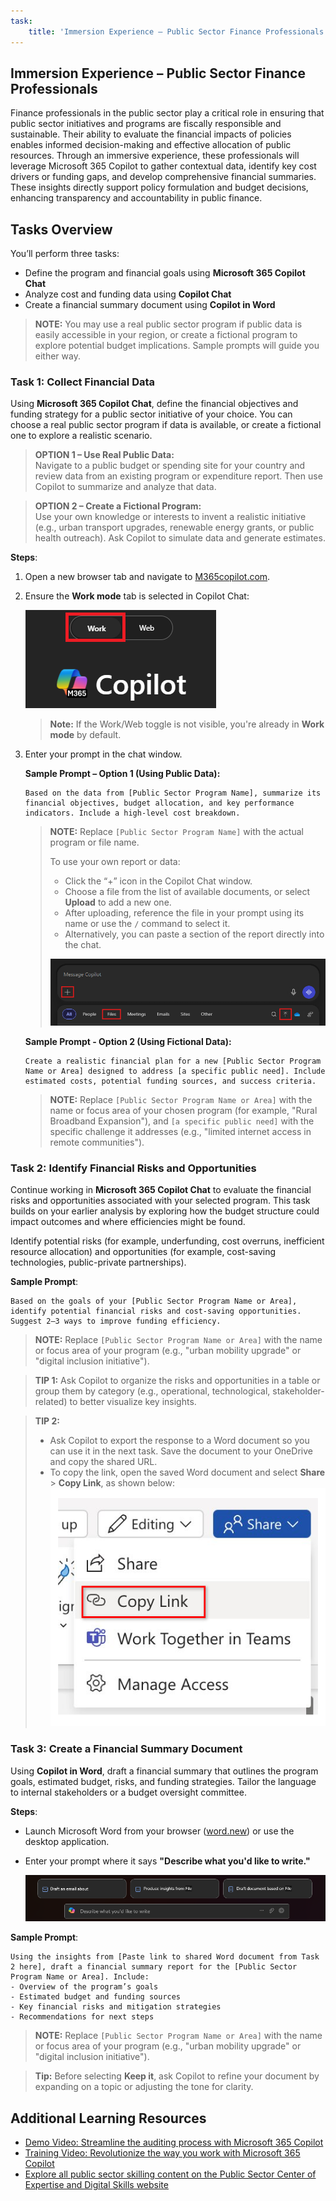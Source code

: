 ```yaml
---
task:
    title: 'Immersion Experience – Public Sector Finance Professionals'
---
```


## Immersion Experience – Public Sector Finance Professionals

Finance professionals in the public sector play a critical role in ensuring that public sector initiatives and programs are fiscally responsible and sustainable. Their ability to evaluate the financial impacts of policies enables informed decision-making and effective allocation of public resources. Through an immersive experience, these professionals will leverage Microsoft 365 Copilot to gather contextual data, identify key cost drivers or funding gaps, and develop comprehensive financial summaries. These insights directly support policy formulation and budget decisions, enhancing transparency and accountability in public finance.

## Tasks Overview

You’ll perform three tasks:

- Define the program and financial goals using **Microsoft 365 Copilot Chat**
- Analyze cost and funding data using **Copilot Chat**
- Create a financial summary document using **Copilot in Word**

> **NOTE:** You may use a real public sector program if public data is easily accessible in your region, or create a fictional program to explore potential budget implications. Sample prompts will guide you either way.

### Task 1: Collect Financial Data  

Using **Microsoft 365 Copilot Chat**, define the financial objectives and funding strategy for a public sector initiative of your choice. You can choose a real public sector program if data is available, or create a fictional one to explore a realistic scenario.

> **OPTION 1 – Use Real Public Data:**  
> Navigate to a public budget or spending site for your country and review data from an existing program or expenditure report. Then use Copilot to summarize and analyze that data.

> **OPTION 2 – Create a Fictional Program:**  
> Use your own knowledge or interests to invent a realistic initiative (e.g., urban transport upgrades, renewable energy grants, or public health outreach). Ask Copilot to simulate data and generate estimates.

**Steps**:

1. Open a new browser tab and navigate to [M365copilot.com](https://m365copilot.com/).
2. Ensure the **Work mode** tab is selected in Copilot Chat:

    ![screenshot showing Work mode tab.](../Prompts/Media/work-mode.png)

    > **Note:** If the Work/Web toggle is not visible, you're already in **Work mode** by default.

3. Enter your prompt in the chat window.

    **Sample Prompt – Option 1 (Using Public Data):**

    ```text
    Based on the data from [Public Sector Program Name], summarize its financial objectives, budget allocation, and key performance indicators. Include a high-level cost breakdown.
    ```

    > **NOTE:** Replace `[Public Sector Program Name]` with the actual program or file name.
    >
    > To use your own report or data:
    > - Click the “+” icon in the Copilot Chat window.
    > - Choose a file from the list of available documents, or select **Upload** to add a new one.
    > - After uploading, reference the file in your prompt using its name or use the `/` command to select it.
    > - Alternatively, you can paste a section of the report directly into the chat.
    >
    > ![interact with files.](../Prompts/Media/Copilot-chat-files.png)

    **Sample Prompt - Option 2 (Using Fictional Data):**

    ```text
    Create a realistic financial plan for a new [Public Sector Program Name or Area] designed to address [a specific public need]. Include estimated costs, potential funding sources, and success criteria.
    ```

    > **NOTE:** Replace `[Public Sector Program Name or Area]` with the name or focus area of your chosen program (for example, "Rural Broadband Expansion"), and `[a specific public need]` with the specific challenge it addresses (e.g., "limited internet access in remote communities").

### Task 2: Identify Financial Risks and Opportunities

Continue working in **Microsoft 365 Copilot Chat** to evaluate the financial risks and opportunities associated with your selected program. This task builds on your earlier analysis by exploring how the budget structure could impact outcomes and where efficiencies might be found.

Identify potential risks (for example, underfunding, cost overruns, inefficient resource allocation) and opportunities (for example, cost-saving technologies, public-private partnerships).

**Sample Prompt**:

```text
Based on the goals of your [Public Sector Program Name or Area], identify potential financial risks and cost-saving opportunities. Suggest 2–3 ways to improve funding efficiency.
```

> **NOTE:** Replace `[Public Sector Program Name or Area]` with the name or focus area of your program (e.g., "urban mobility upgrade" or "digital inclusion initiative").

> **TIP 1:** Ask Copilot to organize the risks and opportunities in a table or group them by category (e.g., operational, technological, stakeholder-related) to better visualize key insights.

> **TIP 2:**  
>
> - Ask Copilot to export the response to a Word document so you can use it in the next task. Save the document to your OneDrive and copy the shared URL.
> - To copy the link, open the saved Word document and select **Share** > **Copy Link**, as shown below:  
> ![Share link.](../Prompts/Media/share-menu-with-copy-link.png)

### Task 3: Create a Financial Summary Document

Using **Copilot in Word**, draft a financial summary that outlines the program goals, estimated budget, risks, and funding strategies. Tailor the language to internal stakeholders or a budget oversight committee.

**Steps**:

- Launch Microsoft Word from your browser ([word.new](https://word.new)) or use the desktop application.
- Enter your prompt where it says **"Describe what you'd like to write."**

    ![screenshot showing Copilot in Word.](../Prompts/Media/draft-with-copilot.png)

**Sample Prompt**:

```text
Using the insights from [Paste link to shared Word document from Task 2 here], draft a financial summary report for the [Public Sector Program Name or Area]. Include:
- Overview of the program’s goals
- Estimated budget and funding sources
- Key financial risks and mitigation strategies
- Recommendations for next steps
```

> **NOTE:** Replace `[Public Sector Program Name or Area]` with the name or focus area of your program (e.g., "urban mobility upgrade" or "digital inclusion initiative").

> **Tip:** Before selecting **Keep it**, ask Copilot to refine your document by expanding on a topic or adjusting the tone for clarity.

## Additional Learning Resources

- [Demo Video: Streamline the auditing process with Microsoft 365 Copilot](https://content.cloudguides.com/guides/Streamline%20the%20auditing%20process%20with%20Microsoft%20365%20Copilot)
- [Training Video: Revolutionize the way you work with Microsoft 365 Copilot](https://wwps.microsoft.com/innovate-blog/revolutionize-work-microsoft365)
- [Explore all public sector skilling content on the Public Sector Center of Expertise and Digital Skills website](https://wwps.microsoft.com/)
